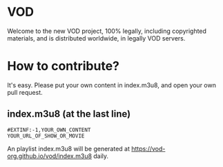 # VOD
Welcome to the new VOD project, 100% legally, including copyrighted materials, and is distributed worldwide, in legally VOD servers.

# How to contribute?

It's easy. Please put your own content in index.m3u8, and open your own pull request.

## index.m3u8 (at the last line)
```
#EXTINF:-1,YOUR_OWN_CONTENT
YOUR_URL_OF_SHOW_OR_MOVIE
```
An playlist index.m3u8 will be generated at https://vod-org.github.io/vod/index.m3u8 daily.
